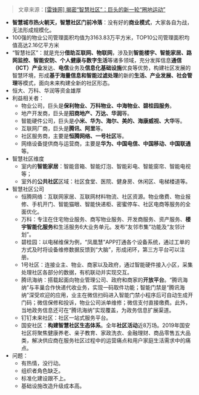 >  文章来源：[[雷锋网] 揭密“智慧社区”：巨头的新一轮“圈地运动”](https://www.leiphone.com/category/industrynews/D8y3Vyg0BFZExMZ8.html)

- **智慧城市热火朝天，智慧社区门前冷落**：没有好的**商业模式**，大家各自为战，无法形成规模化。
- 100强的物业公司管理面积均值为3163.83万平方米，TOP10公司管理面积均值高达2.16亿平方米
- “智慧社区”：就是充分**借助互联网、物联网**，涉及到**智能楼宇、智能家居、路网监控、智能安防、个人健康与数字生活**等诸多领域，充分发挥信息**通信（ICT）产业**发达、**电信**业务及**信息化基础设施**优良等优势，构建社区发展的智慧环境，形成**基于海量信息和智能过滤处理**的新的**生活、产业发展、社会管理**等模式，面向未来构建全新的社区形态。
- 恒大、万科、华润等资金雄厚
- 利益相关者：
  - 物业公司，巨头是**保利物业、万科物业、中海物业、碧桂园服务**。
  - 地产开发商，巨头是**招商地产、万达、华润**等。
  - 智能硬件公司，巨头是**小米、华为、海尔、美的、海康威视、大华**等。
  - 互联网厂商，巨头是**腾讯、阿里**等。
  - 社区服务商，主要是**恒腾网络、一号社区**等。
  - 网络设备提供商与运营商，主要是**华为、中国电信、中国移动、中国联通**等。
- 智慧社区维度
  - 室内的**智能家居**：智能音箱、智能灯泡、智能彩电、智能窗帘、智能电视等；
  - 室外的**公共社区**区域：社区食堂、医院、健身房、休闲区、电梯楼道等。
- 智慧社区公司
  - 恒腾网络：互联网家居、互联网材料物流、社区资源。物业缴费、物业报修、手机开门、智能猫眼、智能快递柜、密蜜停车、社区电商等服务的全面优化。
  - 万科：专注在住宅物业服务、商写物业服务、开发商服务、资产服务、**楼宇智能化服务**和生活服务6大业务单元。发布“友邻市集”功能及“友邻计划”。
  - 碧桂园：以电梯维保为例，“凤凰慧”APP打通各个设备系统，通过工单的方式及时将设备维修数据反馈到“大脑”，形成闭环，第三方平台可以注册。
  - 1号社区：连接业主、物业、商家以及政府，通过智能硬件接入小区，采集处理社区各部分的数据，有机联动并实现交互。
  - 腾讯海纳：搭载起面向物业管理公司、政府和商家的**开放平台**。“腾讯海纳”与丰巢合作快递代收业务，实现一码取件功能；智能门禁是“腾讯海纳”深受欢迎的应用，业主在微信扫码进入智能门禁小程序后可自动生成开门码；微信保修和投诉，物业公司派单维修；微信支付直接缴费。此外，当地政务信息还可在“腾讯海纳”实现覆盖，为政务信息扩展渠道。
  - 钉钉未来社区：社区一站式服务平台。
  - 国安社区：**构建智慧社区生态体系**。全年**社区活动**近8万场。2019年国安社区将聚焦健康养老、亲子教育、家政洗衣、金融理财、商品零售五大品类，解决供应商在服务社区过程中的运营痛点和用户家庭生活需求中的痛点。
- 问题：
  - 有热情，没行动。
  - 组织者角色缺乏。
  - 标准化建设跟不上。
  - 基础设施改造升级成本高。
